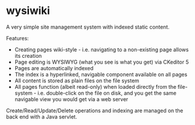 # wysiwiki

A very simple site management system with indexed static content.

Features:

- Creating pages wiki-style - i.e. navigating to a non-existing page allows its creation
- Page editing is WYSIWYG (what you see is what you get) via CKeditor 5
- Pages are automatically indexed
- The index is a hyperlinked, navigable component available on all pages
- All content is stored as plain files on the file system
- All pages function (albeit read-only) when loaded directly from the file-system - i.e.
  double-click on the file on disk, and you get the same navigable view you would get
  via a web server

Create/Read/Update/Delete operations and indexing are managed on the back end with a Java servlet.

